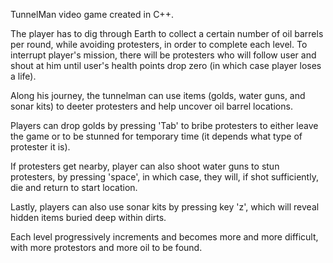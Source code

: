 TunnelMan video game created in C++.

The player has to dig through Earth to collect a certain number of oil barrels per round, while avoiding protesters, in order to complete each level. To interrupt player's mission, there will be protesters who will follow user and shout at him until user's health points drop zero (in which case player loses a life).

Along his journey, the tunnelman can use items (golds, water guns, and sonar kits) to deeter protesters and help uncover oil barrel locations.

Players can drop golds by pressing 'Tab' to bribe protesters to either leave the game or to be stunned for temporary time (it depends what type of protester it is).

If protesters get nearby, player can also shoot water guns to stun protesters, by pressing 'space', in which case, they will, if shot sufficiently, die and return to start location.

Lastly, players can also use sonar kits by pressing key 'z', which will reveal hidden items buried deep within dirts.

Each level progressively increments and becomes more and more difficult, with more protestors and more oil to be found.
